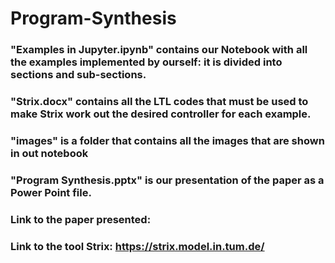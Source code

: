 # Program-Synthesis

### "Examples in Jupyter.ipynb" contains our Notebook with all the examples implemented by ourself: it is divided into sections and sub-sections.

### "Strix.docx" contains all the LTL codes that must be used to make Strix work out the desired controller for each example.

### "images" is a folder that contains all the images that are shown in out notebook

### "Program Synthesis.pptx" is our presentation of the paper as a Power Point file.

### Link to the paper presented: 

### Link to the tool Strix: https://strix.model.in.tum.de/
